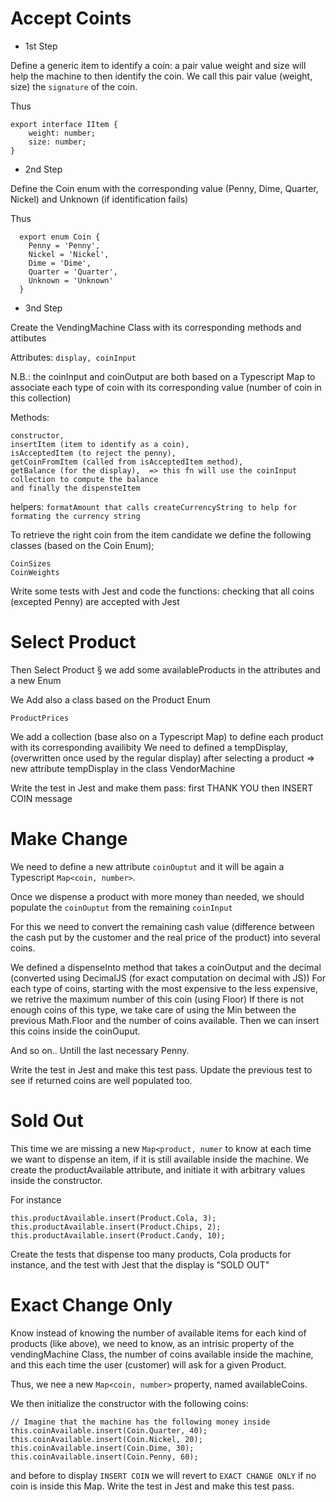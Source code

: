 # Accept Coints
- 1st Step

Define a generic item to identify a coin: a pair value weight and size will help the machine to then identify the coin.
We call this pair value (weight, size) the ``signature`` of the coin.

Thus

````
export interface IItem {
    weight: number;
    size: number;
}
````

- 2nd Step


Define the Coin enum with the corresponding value (Penny, Dime, Quarter, Nickel) and Unknown (if identification fails)

Thus

````
  export enum Coin {
    Penny = 'Penny',
    Nickel = 'Nickel',
    Dime = 'Dime',
    Quarter = 'Quarter',
    Unknown = 'Unknown'
  }
````

- 3nd Step

Create the VendingMachine Class with its corresponding methods and attibutes

Attributes: ``display, coinInput``

N.B.: the coinInput and coinOutput are both based on a Typescript Map to associate each type of coin with its corresponding value (number of coin in this collection)

Methods: 
````
constructor, 
insertItem (item to identify as a coin), 
isAcceptedItem (to reject the penny), 
getCoinFromItem (called from isAcceptedItem method), 
getBalance (for the display),  => this fn will use the coinInput collection to compute the balance
and finally the dispensteItem
````

helpers: ``formatAmount that calls createCurrencyString to help for formating the currency string``

To retrieve the right coin from the item candidate we define the following classes (based on the Coin Enum);

````
CoinSizes
CoinWeights
````
Write some tests with Jest and code the functions: checking that all coins (excepted Penny) are accepted with Jest

# Select Product

Then Select Product § we add some availableProducts in the attributes and a new Enum

We Add also a class based on the Product Enum
````
ProductPrices
````

We add a collection (base also on a Typescript Map) to define each product with its corresponding availibity
We need to defined a tempDisplay, (overwritten once used by the regular display) after selecting a product => new attribute tempDisplay in the class VendorMachine

Write the test in Jest and make them pass: first THANK YOU then INSERT COIN message 


# Make Change


We need to define a new attribute ``coinOuptut`` and it will be again a Typescript ``Map<coin, number>``.

Once we dispense a product with more money than needed, we should populate the ``coinOuptut`` from the remaining ``coinInput``

For this we need to convert the remaining cash value (difference between the cash put by the customer and the real price of the product) into several coins.

We defined a dispenseInto method that takes a coinOutput and the decimal (converted using DecimalJS (for exact computation on decimal with JS))
For each type of coins, starting with the most expensive to the less expensive, we retrive the maximum number of this coin (using Floor)
If there is not enough coins of this type, we take care of using the Min between the previous Math.Floor and the number of coins available.
Then we can insert this coins inside the coinOuput.

And so on..
Untill the last necessary Penny.

Write the test in Jest and make this test pass.
Update the previous test to see if returned coins are well populated too.


# Sold Out


This time we are missing a new ``Map<product, numer`` to know at each time we want to dispense an item, if it is still available inside the machine.
We create the productAvailable attribute, and initiate it with arbitrary values inside the constructor.

For instance 

````
this.productAvailable.insert(Product.Cola, 3);
this.productAvailable.insert(Product.Chips, 2);
this.productAvailable.insert(Product.Candy, 10);
````

Create the tests that dispense too many products, Cola products for instance, and the test with Jest that the display is "SOLD OUT"


# Exact Change Only


Know instead of knowing the number of available items for each kind of products (like above), we need to know, as an intrisic property of the vendingMachine Class,
the number of coins available inside the machine, and this each time the user (customer) will ask for a given Product.

Thus, we nee a new ``Map<coin, number>`` property, named availableCoins.

We then initialize the constructor with the following coins:

````
// Imagine that the machine has the following money inside
this.coinAvailable.insert(Coin.Quarter, 40);
this.coinAvailable.insert(Coin.Nickel, 20);
this.coinAvailable.insert(Coin.Dime, 30);
this.coinAvailable.insert(Coin.Penny, 60);
````

and before to display ``INSERT COIN`` we will revert to ``EXACT CHANGE ONLY`` if no coin is inside this Map.
Write the test in Jest and make this test pass.

